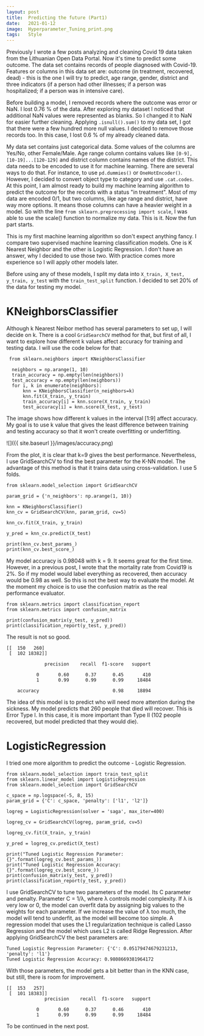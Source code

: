 ```yaml
---
layout: post
title:  Predicting the future (Part1)
date:   2021-01-12
image:  Hyperparameter_Tuning_print.png
tags:   Style
---
```




Previously I wrote a few posts analyzing and cleaning Covid 19 data taken from the Lithuanian Open Data Portal. Now it's time to predict some outcome.  The data set contains records of people diagnosed with Covid-19. Features or columns in this data set are: outcome (in treatment, recovered, dead) - this is the one I will try to predict, age range, gender, district and three indicators (if a person had other illnesses; if a person was hospitalized; if a person was in intensive care). 

Before building a model, I removed records where the outcome was error or NaN. I lost 0.76 % of the data. After exploring my dataset I noticed that additional NaN values were represented as blanks. So I changed it to NaN for easier further cleaning.  Applying `.isnull().sum()` to my data set, I got that there were a few hundred more null values. I decided to remove those records too. In this case, I lost 0.6 % of my already cleaned data.

My data set contains just categorical data. Some values of the columns are Yes/No, other Female/Male. Age range column contains values like `[0-9], [10-19]...[120-129]` and district column contains names of the district. This data needs to be encoded to use it for machine learning. There are several ways to do that. For instance, to use `pd.dummies()` or `OneHotEncoder()`. However, I decided to convert object type to category and use `.cat.codes`. At this point, I am almost ready to build my machine learning algorithm to predict the outcome for the records with a status "in treatment". Most of my data are encoded 0/1, but two columns, like age range and district,  have way more options. It means those columns can have a heavier weight in a model. So with the line `from sklearn.preprocessing import scale`, I was able to use the scale() function to normalize my data. This is it. Now the fun part starts.

This is my first machine learning algorithm so don't expect anything fancy. I compare two supervised machine learning classification models. One is K Nearest Neighbor and the other is Logistic Regression. I don't have an answer, why I decided to use those two. With practice comes more experience so I will apply other models later. 

Before using any of these models, I split my data into `X_train, X_test, y_train, y_test` with the `train_test_split` function. I decided to set 20% of the data for testing my model. 

# KNeighborsClassifier
Although k Nearest Neibor method has several parameters to set up, I will decide on k. There is a cool `GridSearchCV` method for that, but first of all, I want to explore how different k values affect accuracy for training and testing data.
I will use the code below for that:
```
 from sklearn.neighbors import KNeighborsClassifier

  neighbors = np.arange(1, 10)
  train_accuracy = np.empty(len(neighbors))
  test_accuracy = np.empty(len(neighbors))
  for i, k in enumerate(neighbors):
      knn = KNeighborsClassifier(n_neighbors=k)
      knn.fit(X_train, y_train)  
      train_accuracy[i] = knn.score(X_train, y_train)
      test_accuracy[i] = knn.score(X_test, y_test)
```
The image shows how different k values in the interval [1:9] affect accuracy.  My goal is to use k value that gives the least difference between training and testing accuracy so that it won't create overfitting or underfitting. 

![]({{ site.baseurl }}/images/accuracy.png)

From the plot, it is clear that k=9 gives the best performance.
Nevertheless, I use GridSearchCV to find the best parameter for the K-NN model. The advantage of this method is that it trains data using cross-validation. I use 5 folds.
```
from sklearn.model_selection import GridSearchCV

param_grid = {'n_neighbors': np.arange(1, 10)}

knn = KNeighborsClassifier()
knn_cv = GridSearchCV(knn, param_grid, cv=5)

knn_cv.fit(X_train, y_train)

y_pred = knn_cv.predict(X_test)

print(knn_cv.best_params_)
print(knn_cv.best_score_)
```

My model accuracy is 0.98048 with k = 9.  It seems great for the first time. However, in a previous post, I wrote that the mortality rate from Covid19 is 2%. So if my model would label everything as recovered, then accuracy would be 0.98 as well. So this is not the best way to evaluate the model. At the moment my choice is to use the confusion matrix as the real performance evaluator.

```
from sklearn.metrics import classification_report
from sklearn.metrics import confusion_matrix

print(confusion_matrix(y_test, y_pred))
print(classification_report(y_test, y_pred))
```

The result is not so good. 


```
[[  150   260]
 [  102 18382]]
 
              precision    recall  f1-score   support

           0       0.60      0.37      0.45       410
           1       0.99      0.99      0.99     18484

    accuracy                           0.98     18894
```
The idea of this model is to predict who will need more attention during the sickness. My model predicts that 260 people that died will recover. This is Error Type I. In this case, it is more important than Type II (102 people recovered, but model predicted that they would die).

# LogisticRegression

I tried one more algorithm to predict the outcome - Logistic Regression.

```
from sklearn.model_selection import train_test_split
from sklearn.linear_model import LogisticRegression
from sklearn.model_selection import GridSearchCV

c_space = np.logspace(-5, 8, 15)
param_grid = {'C': c_space, 'penalty': ['l1', 'l2']}

logreg = LogisticRegression(solver = 'saga', max_iter=400)

logreg_cv = GridSearchCV(logreg, param_grid, cv=5)

logreg_cv.fit(X_train, y_train)

y_pred = logreg_cv.predict(X_test)

print("Tuned Logistic Regression Parameter: {}".format(logreg_cv.best_params_))
print("Tuned Logistic Regression Accuracy: {}".format(logreg_cv.best_score_))
print(confusion_matrix(y_test, y_pred))
print(classification_report(y_test, y_pred))
```

I use GridSearchCV to tune two parameters of the model. Its C parameter and penalty. Parameter C = 1/λ, where λ  controls model complexity. If λ is very low or 0, the model can overfit data by assigning big values to the weights for each parameter. If we increase the value of λ too much, the model will tend to underfit, as the model will become too simple.
A regression model that uses the L1 regularization technique is called Lasso Regression and the model which uses L2 is called Ridge Regression. After applying GridSearchCV the best parameters are:
```
Tuned Logistic Regression Parameter: {'C': 0.05179474679231213, 'penalty': 'l1'}
Tuned Logistic Regression Accuracy: 0.9808669381964172
```
With those parameters, the model gets a bit better than in the KNN case, but still, there is room for improvement.
```
[[  153   257]
 [  101 18383]]
              precision    recall  f1-score   support

           0       0.60      0.37      0.46       410
           1       0.99      0.99      0.99     18484
```

To be continued in the next post.
